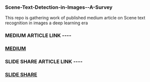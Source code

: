 ### Scene-Text-Detection-in-Images--A-Survey
This repo is gathering work of published medium article on Scene text recognition in images a deep learning era


### MEDIUM ARTICLE LINK ----
### [MEDIUM](https://medium.com/@srilalitha.veerubhotla/text-recognition-in-images-an-era-of-deep-learning-survey-72a7410264bb)

### SLIDE SHARE ARTICLE LINK ----
### [SLIDE SHARE](https://www.slideshare.net/srilalithaveerubhotl/scene-text-detection-in-imagesa-deep-learning-survey)
